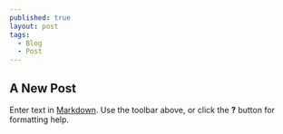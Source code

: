 ```yaml
---
published: true
layout: post
tags: 
  - Blog
  - Post
---
```



## A New Post

Enter text in [Markdown](http://daringfireball.net/projects/markdown/). Use the toolbar above, or click the **?** button for formatting help.
